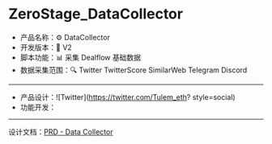 # ZeroStage_DataCollector
- 产品名称：⚙ DataCollector
- 开发版本：📍 V2
- 脚本功能：📊 采集 Dealflow 基础数据
- 数据采集范围：🔍 Twitter TwitterScore SimilarWeb Telegram Discord
---
- 产品设计：![Twitter](https://twitter.com/Tulem_eth? style=social)
- 功能开发：
---
设计文档：[PRD - Data Collector](https://docs.google.com/document/d/1jgSWQTfaZ112U1yCC2lCpTPZiNtb7xjW1gg-l9qT4-M/edit?usp=sharing,"设计说明书")


